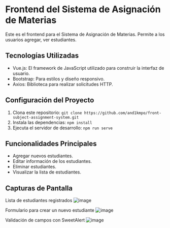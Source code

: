 # Frontend del Sistema de Asignación de Materias

Este es el frontend para el Sistema de Asignación de Materias. Permite a los usuarios agregar, ver estudiantes.

## Tecnologías Utilizadas

- Vue.js: El framework de JavaScript utilizado para construir la interfaz de usuario.
- Bootstrap: Para estilos y diseño responsivo.
- Axios: Biblioteca para realizar solicitudes HTTP.

## Configuración del Proyecto

1. Clona este repositorio: `git clone https://github.com/and1kmpo/front-subject-assignment-system.git`
2. Instala las dependencias: `npm install`
3. Ejecuta el servidor de desarrollo: `npm run serve`

## Funcionalidades Principales

- Agregar nuevos estudiantes.
- Editar información de los estudiantes.
- Eliminar estudiantes.
- Visualizar la lista de estudiantes.

## Capturas de Pantalla
Lista de estudiantes registrados
![image](https://github.com/and1kmpo/front-subject-assignment-system/assets/9057319/805183fc-5d37-4110-af5f-8ba307376705)

Formulario para crear un nuevo estudiante
![image](https://github.com/and1kmpo/front-subject-assignment-system/assets/9057319/5419f3cb-4c08-48c8-b77c-e96635bc2fda)

Validación de campos con SweetAlert
![image](https://github.com/and1kmpo/front-subject-assignment-system/assets/9057319/ffc7fbb7-bc97-4b7e-b104-526604f7c65c)

